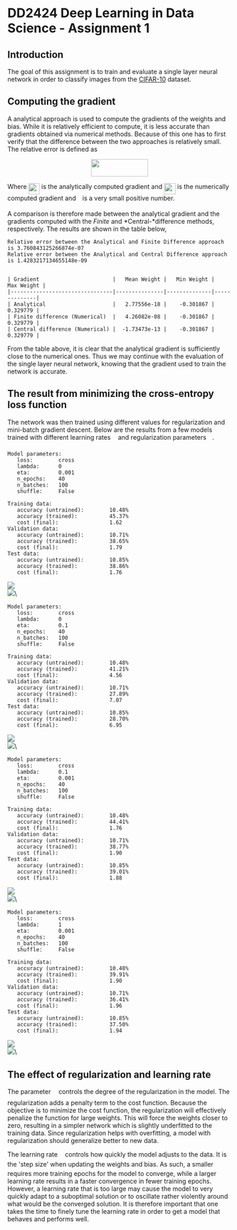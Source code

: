 # DD2424 Deep Learning in Data Science - Assignment 1



## Introduction
The goal of this assignment is to train and evaluate a single layer neural network in order to
classify images from the [CIFAR-10](https://www.cs.toronto.edu/~kriz/cifar.html) dataset.


## Computing the gradient

A analytical approach is used to compute the gradients of the weights and bias. While it is relatively efficient to compute, it is less accurate
than gradients obtained via numerical methods. Because of this one has to first verify that the difference between the two approaches is relatively small.
The relative error is defined as <p align="center"><img src="/A1/tex/4b587f559e3b8052900845b41eb936a7.svg?invert_in_darkmode&sanitize=true" align=middle width=127.8732312pt height=38.83491479999999pt/></p>
Where <img src="/A1/tex/0ccbef72cfd24cbde0e0054592133095.svg?invert_in_darkmode&sanitize=true" align=middle width=24.925325699999988pt height=24.65753399999998pt/> is the analytically computed gradient and <img src="/A1/tex/30e11cdb1786a4b959b2b73cc207096c.svg?invert_in_darkmode&sanitize=true" align=middle width=25.92096869999999pt height=24.65753399999998pt/> is the numerically computed gradient and <img src="/A1/tex/7ccca27b5ccc533a2dd72dc6fa28ed84.svg?invert_in_darkmode&sanitize=true" align=middle width=6.672392099999992pt height=14.15524440000002pt/> is a very small positive number.

A comparison is therefore made between the analytical gradient and the gradients computed with the *Finite* and *Central-*difference methods, respectively.
The results are shown in the table below,



```
Relative error between the Analytical and Finite Difference approach
is 3.760843125266874e-07
Relative error between the Analytical and Central Difference approach
is 1.4283217134655148e-09


| Gradient                       |   Mean Weight |   Min Weight |   Max Weight |
|--------------------------------|---------------|--------------|--------------|
| Analytical                     |   2.77556e-18 |    -0.301867 |     0.329779 |
| Finite difference (Numerical)  |   4.26082e-08 |    -0.301867 |     0.329779 |
| Central difference (Numerical) |  -1.73473e-13 |    -0.301867 |     0.329779 |
```




From the table above, it is clear that the analytical gradient is sufficiently close to the numerical ones. 
Thus we may continue with the evaluation of the single layer neural network, knowing that the gradient used to train the network
is accurate.

## The result from minimizing the cross-entropy loss function

The network was then trained using different values for regularization and mini-batch gradient descent.
Below are the results from a few models trained with different learning rates <img src="/A1/tex/1d0496971a2775f4887d1df25cea4f7e.svg?invert_in_darkmode&sanitize=true" align=middle width=8.751954749999989pt height=14.15524440000002pt/> and regularization parameters <img src="/A1/tex/fd8be73b54f5436a5cd2e73ba9b6bfa9.svg?invert_in_darkmode&sanitize=true" align=middle width=9.58908224999999pt height=22.831056599999986pt/>.


```
Model parameters:
   loss:        cross
   lambda:      0
   eta:         0.001
   n_epochs:    40
   n_batches:   100
   shuffle:     False

Training data:
   accuracy (untrained):        10.48%
   accuracy (trained):          45.37%
   cost (final):                1.62
Validation data:
   accuracy (untrained):        10.71%
   accuracy (trained):          38.65%
   cost (final):                1.79
Test data:
   accuracy (untrained):        10.85%
   accuracy (trained):          38.86%
   cost (final):                1.76
```

![](figures/report_figure3_1.png)\
![](figures/report_figure3_2.png)\



```
Model parameters:
   loss:        cross
   lambda:      0
   eta:         0.1
   n_epochs:    40
   n_batches:   100
   shuffle:     False

Training data:
   accuracy (untrained):        10.48%
   accuracy (trained):          41.21%
   cost (final):                4.56
Validation data:
   accuracy (untrained):        10.71%
   accuracy (trained):          27.89%
   cost (final):                7.07
Test data:
   accuracy (untrained):        10.85%
   accuracy (trained):          28.70%
   cost (final):                6.95
```

![](figures/report_figure4_1.png)\
![](figures/report_figure4_2.png)\



```
Model parameters:
   loss:        cross
   lambda:      0.1
   eta:         0.001
   n_epochs:    40
   n_batches:   100
   shuffle:     False

Training data:
   accuracy (untrained):        10.48%
   accuracy (trained):          44.41%
   cost (final):                1.76
Validation data:
   accuracy (untrained):        10.71%
   accuracy (trained):          38.77%
   cost (final):                1.90
Test data:
   accuracy (untrained):        10.85%
   accuracy (trained):          39.01%
   cost (final):                1.88
```

![](figures/report_figure5_1.png)\
![](figures/report_figure5_2.png)\



```
Model parameters:
   loss:        cross
   lambda:      1
   eta:         0.001
   n_epochs:    40
   n_batches:   100
   shuffle:     False

Training data:
   accuracy (untrained):        10.48%
   accuracy (trained):          39.91%
   cost (final):                1.90
Validation data:
   accuracy (untrained):        10.71%
   accuracy (trained):          36.41%
   cost (final):                1.96
Test data:
   accuracy (untrained):        10.85%
   accuracy (trained):          37.50%
   cost (final):                1.94
```

![](figures/report_figure6_1.png)\
![](figures/report_figure6_2.png)\



## The effect of regularization and learning rate

The parameter <img src="/A1/tex/fd8be73b54f5436a5cd2e73ba9b6bfa9.svg?invert_in_darkmode&sanitize=true" align=middle width=9.58908224999999pt height=22.831056599999986pt/> controls the degree of the regularization in the model.
The regularization adds a penalty term to the cost function. Because the objective is to minimize the
cost function, the regularization will effectively penalize the function for large weights. 
This will force the weights closer to zero, resulting in a simpler network which is slightly underfitted 
to the training data. Since regularization helps with overfitting, a model with regularization should generalize
better to new data.


The learning rate <img src="/A1/tex/1d0496971a2775f4887d1df25cea4f7e.svg?invert_in_darkmode&sanitize=true" align=middle width=8.751954749999989pt height=14.15524440000002pt/> controls how quickly the model adjusts to the data. It is the 'step size' when updating the 
weights and bias. As such, a smaller <img src="/A1/tex/1d0496971a2775f4887d1df25cea4f7e.svg?invert_in_darkmode&sanitize=true" align=middle width=8.751954749999989pt height=14.15524440000002pt/> requires more training epochs for the model to converge, while a larger learning 
rate results in a faster convergence in fewer training epochs. However, a learning rate that is too large may cause the model to 
very quickly adapt to a suboptimal solution or to oscillate rather violently around what would be the converged solution.
It is therefore important that one takes the time to finely tune the learning rate in order to get a model that behaves and performs well.  


